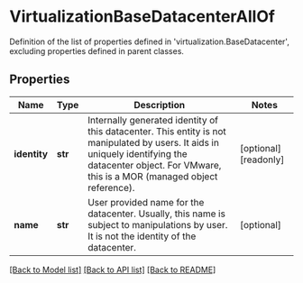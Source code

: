 # VirtualizationBaseDatacenterAllOf

Definition of the list of properties defined in 'virtualization.BaseDatacenter', excluding properties defined in parent classes.
## Properties
Name | Type | Description | Notes
------------ | ------------- | ------------- | -------------
**identity** | **str** | Internally generated identity of this datacenter. This entity is not manipulated by users. It aids in uniquely identifying the datacenter object. For VMware, this is a MOR (managed object reference). | [optional] [readonly] 
**name** | **str** | User provided name for the datacenter. Usually, this name is subject to manipulations by user. It is not the identity of the datacenter. | [optional] 

[[Back to Model list]](../README.md#documentation-for-models) [[Back to API list]](../README.md#documentation-for-api-endpoints) [[Back to README]](../README.md)


